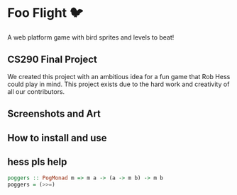 # Foo Flight :bird:

A web platform game with bird sprites and levels to beat!

## CS290 Final Project

We created this project with an ambitious idea for a fun game that Rob Hess could play in mind. This project exists due to the hard work and creativity of all our contributors.

## Screenshots and Art

## How to install and use
## hess pls help
```haskell
poggers :: PogMonad m => m a -> (a -> m b) -> m b
poggers = (>>=)
```
